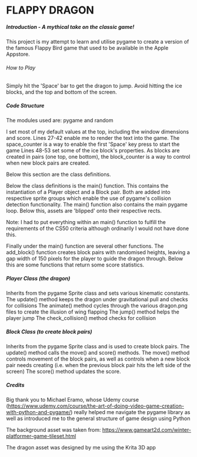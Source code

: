# FLAPPY DRAGON


##### Introduction - A mythical take on the classic game!
This project is my attempt to learn and utilise pygame to create a version of the famous Flappy Bird game that used to be available in the Apple Appstore.


###### How to Play
Simply hit the 'Space' bar to get the dragon to jump. Avoid hitting the ice blocks, and the top and bottom of the screen.


##### Code Structure
The modules used are: pygame and random

I set most of my default values at the top, including the window dimensions and score.
Lines 27-42 enable me to render the text into the game.
The space_counter is a way to enable the first 'Space' key press to start the game
Lines 48-53 set some of the ice block's properties. As blocks are created in pairs (one top, one bottom), the block_counter is a way to control when new block pairs are created.

Below this section are the class definitions.

Below the class definitions is the main() function. This contains the instantiation of a Player object and a Block pair. Both are added into respective sprite groups which enable the use of pygame's collision detection functionality. The main() function also contains the main pygame loop. Below this, assets are 'blipped' onto their respective rects.

Note: I had to put everything within an main() function to fulfill the requirements of the CS50 criteria although ordinarily I would not have done this.

Finally under the main() function are several other functions. The add_block() function creates block pairs with randomised heights, leaving a gap width of 150 pixels for the player to guide the dragon through. Below this are some functions that return some score statistics.


##### Player Class (the dragon)
Inherits from the pygame Sprite class and sets various kinematic constants.
The update() method keeps the dragon under gravitational pull and checks for collisions
The animate() method cycles through the various dragon.png files to create the illusion of wing flapping
The jump() method helps the player jump
The check_collision() method checks for collision


##### Block Class (to create block pairs)
Inherits from the pygame Sprite class and is used to create block pairs.
The update() method calls the move() and score() methods.
The move() method controls movement of the block pairs, as well as controls when a new block pair needs creating (i.e. when the previous block pair hits the left side of the screen)
The score() method updates the score.


##### Credits
Big thank you to Michael Eramo, whose Udemy course (https://www.udemy.com/course/the-art-of-doing-video-game-creation-with-python-and-pygame/) really helped me navigate the pygame library as well as introduced me to the general structure of game design using Python

The background asset was taken from: https://www.gameart2d.com/winter-platformer-game-tileset.html

The dragon asset was designed by me using the Krita 3D app
